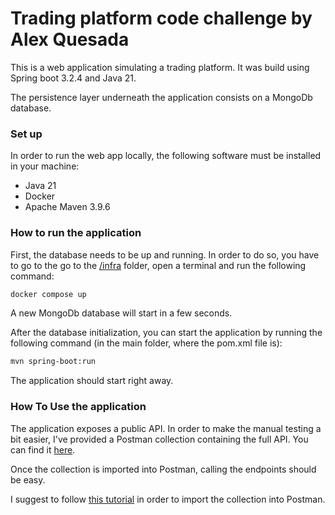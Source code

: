 # Trading platform code challenge by Alex Quesada
This is a web application simulating a trading platform. It was build using Spring boot 3.2.4 and Java 21.

The persistence layer underneath the application consists on a MongoDb database.
### Set up
In order to run the web app locally, the following software must be installed in your machine:
* Java 21
* Docker
* Apache Maven 3.9.6

### How to run the application
First, the database needs to be up and running. In order to do so, you have to go to the go to the 
[/infra](./infra) folder, open a terminal and run the following command:
```bash
docker compose up
```
A new MongoDb database will start in a few seconds.

After the database initialization, you can start the application by running the following command (in the 
main folder, where the pom.xml file is):
```bash
mvn spring-boot:run
```
The application should start right away.

### How To Use the application
The application exposes a public API. In order to make the manual testing a bit easier, I've provided a 
Postman collection containing the full API. You can find it [here](./trading_platform.postman_collection.json).

Once the collection is imported into Postman, calling the endpoints should be easy.

I suggest to follow [this tutorial](https://learning.postman.com/docs/getting-started/importing-and-exporting/importing-data/)
in order to import the collection into Postman.